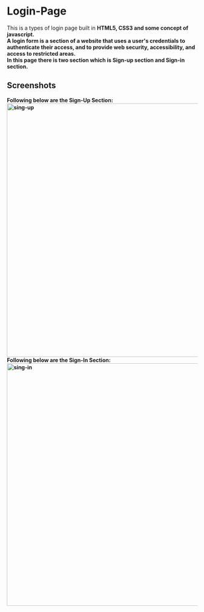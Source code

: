 # Login-Page
This is a types of login page built in <strong>HTML5<strong>, <strong>CSS3</strong> and some concept of javascript.<br>
A login form is a section of a website that uses a user's credentials to <br>
authenticate their access, and to provide web security, accessibility, and access to restricted areas.<br>
In this page there is two section which is Sign-up section and Sign-in section.



 ## Screenshots
 Following below are the <strong>Sign-Up Section:</strong><br>
<img width="670" alt="sing-up" src="https://github.com/Faisal-khann/Login-Page/assets/119971851/43359fe1-63fd-4e46-ad70-0859f92af476">
<br>
Following below are the <strong>Sign-In Section:</strong><br>
<img width="641" alt="sing-in" src="https://github.com/Faisal-khann/Login-Page/assets/119971851/73bbf960-637d-4910-90fd-4e3ad15d5c35">







